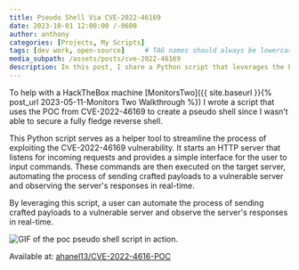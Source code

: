 ```yaml
---
title: Pseudo Shell Via CVE-2022-46169
date: 2023-10-01 12:00:00 /-0600
author: anthony  
categories: [Projects, My Scripts]
tags: [dev work, open-source]     # TAG names should always be lowercase
media_subpath: /assets/posts/cve-2022-46169
description: In this post, I share a Python script that leverages the POC from **CVE-2022-46169** to create a pseudo shell for pentesting, developed as part of a HackTheBox machine challenge. The script automates payload delivery and command execution, streamlining the exploitation process.
---
```


To help with a HackTheBox machine [MonitorsTwo]({{ site.baseurl }}{% post_url 2023-05-11-Monitors Two Walkthrough %}) I wrote a script that uses the POC from CVE-2022-46169 to create a pseudo shell since I wasn’t able to secure a fully fledge reverse shell. 

This Python script serves as a helper tool to streamline the process of exploiting the CVE-2022-46169 vulnerability. It starts an HTTP server that listens for incoming requests and provides a simple interface for the user to input commands. These commands are then executed on the target server, automating the process of sending crafted payloads to a vulnerable server and observing the server's responses in real-time.

By leveraging this script, a user can automate the process of sending crafted payloads to a vulnerable server and observe the server's responses in real-time.

![GIF of the poc pseudo shell script in action.](POC+Image.gif)

Available at: [ahanel13/CVE-2022-4616-POC](https://github.com/ahanel13/CVE-2022-4616-POC)
